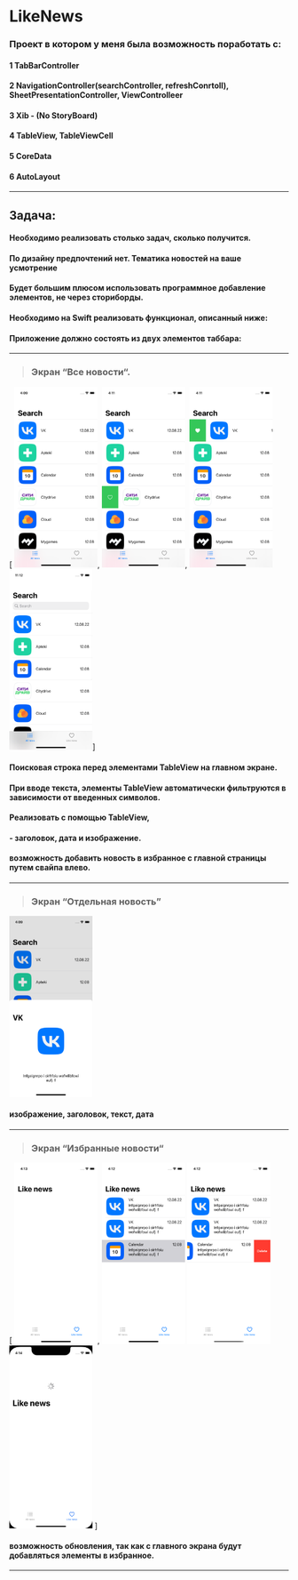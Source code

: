 # LikeNews
 
### Проект в котором у меня была возможность поработать с:

#### 1 TabBarController
#### 2 NavigationController(searchController, refreshConrtoll), SheetPresentationController, ViewControlleer
#### 3 Xib - (No StoryBoard)
#### 4 TableView, TableViewCell
#### 5 CoreData
#### 6 AutoLayout 
---
## Задача:
####    Необходимо реализовать столько задач, сколько получится.
####    По дизайну предпочтений нет. Тематика новостей на ваше усмотрение
####    Будет большим плюсом использовать программное добавление элементов, не через сториборды.
####    Необходимо на Swift реализовать функционал, описанный ниже: 
####        Приложение должно состоять из двух элементов таббара:

---
> ### Экран “Все новости“.
[
<img src="https://github.com/MikkiWhiteDove/LikeNews/blob/main/Screens/allNews.png" width="150" hedth="300">,
<img src="https://github.com/MikkiWhiteDove/LikeNews/blob/main/Screens/RowLikeFalse.png" width="150" hedth="300">,
<img src="https://github.com/MikkiWhiteDove/LikeNews/blob/main/Screens/RowLikeTrue.png" width="150" hedth="300">
<img src="https://github.com/MikkiWhiteDove/LikeNews/blob/main/Screens/SearchController.png" width="150" hedth="300">]
####  Поисковая строка перед элементами TableView на главном экране.
####  При вводе текста, элементы TableView автоматически фильтруются в зависимости от введенных символов.
####  Реализовать с помощью TableView, 
#### - заголовок, дата и изображение.
#### возможность добавить новость в избранное с главной страницы путем свайпа влево.
---
> ### Экран “Отдельная новость” 
<img src="https://github.com/MikkiWhiteDove/LikeNews/blob/main/Screens/RowSelect.png" width="150" hedth="300">

#### изображение, заголовок, текст, дата
---
> ### Экран “Избранные новости“ 
[
<img src="https://github.com/MikkiWhiteDove/LikeNews/blob/main/Screens/LikeNewsWitoutLike.png" width="150" hedth="300">,
<img src="https://github.com/MikkiWhiteDove/LikeNews/blob/main/Screens/LikeNews.png" width="150" hedth="300">
<img src="https://github.com/MikkiWhiteDove/LikeNews/blob/main/Screens/LikeNewsDeleted.png" width="150" hedth="300">
<img src="https://github.com/MikkiWhiteDove/LikeNews/blob/main/Screens/RefreshLikeNews.png" width="150" hedth="300">
]

#### возможность обновления, так как с главного экрана будут добавляться элементы в избранное.
---



